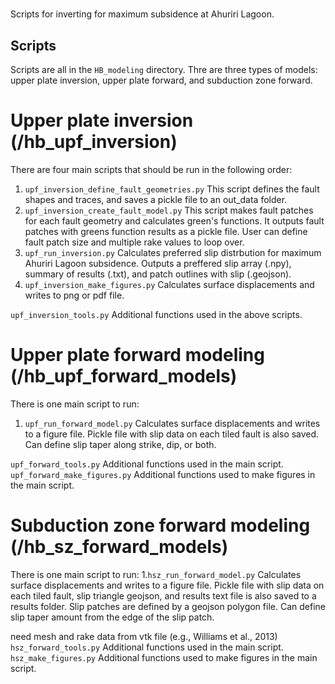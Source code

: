 # 
Scripts for inverting for maximum subsidence at Ahuriri Lagoon.

## Scripts
Scripts are all in the `HB_modeling` directory. Thre are three types of models: upper plate inversion, upper plate 
forward, and subduction zone forward.

# Upper plate inversion (/hb_upf_inversion)
There are four main scripts that should be run in the following order:
1. `upf_inversion_define_fault_geometries.py` This script defines the fault shapes and traces, and saves a pickle 
   file to an out_data folder.
2. `upf_inversion_create_fault_model.py` This script makes fault patches for each fault geometry and calculates 
   green's functions. It outputs fault patches with greens function results as a pickle file. User can define fault 
   patch size and multiple rake values to loop over.
3. `upf_run_inversion.py` Calculates preferred slip distrbution for maximum Ahuriri Lagoon subsidence. Outputs a 
   preffered slip array (.npy), summary of results (.txt), and patch outlines with slip (.geojson).
4. `upf_inversion_make_figures.py` Calculates surface displacements and writes to png or pdf file.

`upf_inversion_tools.py` Additional functions used in the above scripts.

# Upper plate forward modeling (/hb_upf_forward_models)
There is one main script to run:
1. `upf_run_forward_model.py` Calculates surface displacements and writes to a figure file. Pickle file with slip 
   data on each tiled fault is also saved. Can define slip taper along strike, dip, or both. 

`upf_forward_tools.py` Additional functions used in the main script.
`upf_forward_make_figures.py` Additional functions used to make figures in the main script.

# Subduction zone forward modeling (/hb_sz_forward_models)
There is one main script to run:
1.`hsz_run_forward_model.py` Calculates surface displacements and writes to a figure file. Pickle file with slip 
   data on each tiled fault, slip triangle geojson, and results text file is also saved to a results folder. Slip 
   patches are defined by a geojson polygon file. Can define slip taper amount from the edge of the slip patch. 

need mesh and rake data from vtk file (e.g., Williams et al., 2013)
`hsz_forward_tools.py` Additional functions used in the main script.
`hsz_make_figures.py` Additional functions used to make figures in the main script.